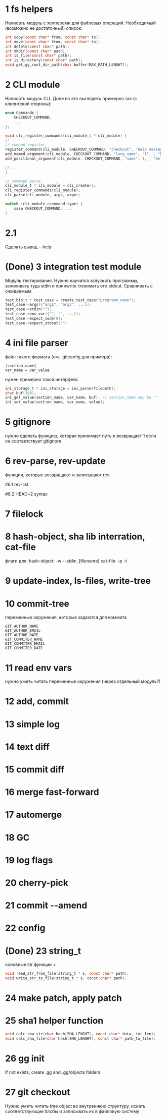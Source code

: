 # 1 fs helpers
Написать модуль с хелперами для файловых операций. Необходимый (возможно не достаточный) список:
```c
int copy(const char* from, const char* to);
int move(const char* from, const char* to);
int delete(const char* path);
int mkdir(const char* path);
int is_file(const char* path);
int is_directory(const char* path);
void get_gg_root_dir_path(char buffer[MAX_PATH_LENGHT]);
```

# 2 CLI module
Написать модуль CLI. Должно это выглядеть примерно так (с клиентской стороны):
```c
enum Commands {
    CHECKOUT_COMMAND,
    ...
};

void cli_register_commands(cli_module_t * cli_module) {
// ...
// comand register
register_command(cli_module, CHECKOUT_COMMAND, "checkout", "help message");
add_named_argument(cli_module, CHECKOUT_COMMAND, "long_name", "l", , "help message");
add_positional_argument(cli_module, CHECKOUT_COMMAND, "name", 1, , "help message");

// ...
}

// command parse
cli_module_t * cli_module = cli_create();
cli_register_commands(cli_module);
cli_parse(cli_module, argc, argv);

switch (cli_module->command_type) {
    case CHECKOUT_COMMAND: ...
}

```
# 2.1
Сделать вывод --help

# (Done) 3 integration test module
Модуль тестирования. Нужно научится запускать программы, запихивать туда stdin и принwrite-treeимать его stdout. Сравнивать с ожидаемым.
```c
test_bin_t * test_case = create_test_case("programm_name");
test_case->args({"arg1", "arg2", ...});
test_case->stdin("");
test_case->env_var({"", "", ...});
test_case->expect_code(0);
test_case->expect_stdout("")
```

# 4 ini file parser
файл такого формата (см. .gitconfig для примера):
```
[section_name]
var_name = var_value
```
нужен примерно такой интерфейс
```c
ini_storage_t * ini_storage = ini_parse(filepath);
char buf[100];
ini_get_value(section_name, var_name, buf); // section_name may be ""
ini_set_value(section_name, var_name, value);
```


# 5 gitignore
нужно сделать функцию, которая принимает путь и возвращает 1 если он соответствует gitignore

# 6 rev-parse, rev-update
функции, которые возвращают и записывают rev

#6.1 rev-list

#6.2 HEAD~2 syntax

# 7 filelock

# 8 hash-object, sha lib interration, cat-file
флаги для:
hash-object: -w --stdin, [filename]
cat-file: -p -t

# 9 update-index, ls-files, write-tree

# 10 commit-tree
переменные окружения, которые задаются для коммита
```
GIT_AUTHOR_NAME
GIT_AUTHOR_EMAIL
GIT_AUTHOR_DATE
GIT_COMMITER_NAME
GIT_COMMITER_EMAIL
GIT_COMMITER_DATE
```

# 11 read env vars
нужно уметь читать переменные окружения (через отдельный модуль?)

# 12 add, commit

# 13 simple log

# 14 text diff

# 15 commit diff

# 16 merge fast-forward

# 17 automerge

# 18 GC

# 19 log flags

# 20 cherry-pick

# 21 commit --amend

# 22 config

# (Done) 23 string_t

основные str функции + 

```c
void read_str_from_file(string_t * s, const char* path);
void write_str_to_file(string_t * s, const char* path);
```

# 24 make patch, apply patch

# 25 sha1 helper function
```c
void calc_sha_str(char hash[SHA_LENGHT], const char* data, int len);
void calc_sha_file(char hash[SHA_LENGHT], const char* path_to_file);
```

# 26 gg init
If not exists, create .gg and .gg/objects folders

# 27 git checkout
Нужно уметь читать tree object во внутреннюю структуру, искать соответствующие блобы и записывать их в файловую систему
